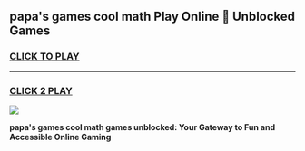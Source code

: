 
## papa's games cool math Play Online 👋 Unblocked Games
<h3>
<a href="https://news.freeplayer.one?title=papa's_games_cool_math&ref=17CMG">CLICK TO PLAY</a></h3>
<hr>

<h3>
<a href="https://news.freeplayer.one?title=papa's_games_cool_math&ref=17CMG">CLICK 2 PLAY</a>
  
</h3>

<a href="https://news.freeplayer.one?title=papa's_games_cool_math&ref=17CMG/"><img src="https://clearcache.store/games.png"></a>


**papa's games cool math games unblocked: Your Gateway to Fun and Accessible Online Gaming**
